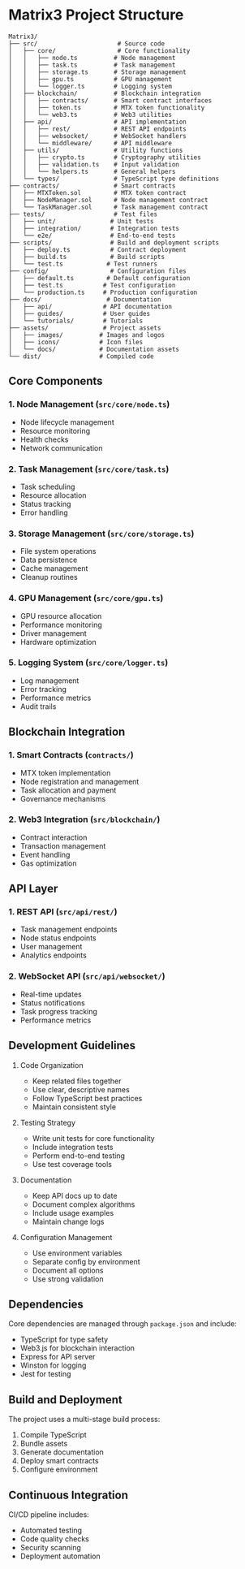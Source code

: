 # Matrix3 Project Structure

```
Matrix3/
├── src/                      # Source code
│   ├── core/                 # Core functionality
│   │   ├── node.ts          # Node management
│   │   ├── task.ts          # Task management
│   │   ├── storage.ts       # Storage management
│   │   ├── gpu.ts           # GPU management
│   │   └── logger.ts        # Logging system
│   ├── blockchain/          # Blockchain integration
│   │   ├── contracts/       # Smart contract interfaces
│   │   ├── token.ts         # MTX token functionality
│   │   └── web3.ts          # Web3 utilities
│   ├── api/                 # API implementation
│   │   ├── rest/            # REST API endpoints
│   │   ├── websocket/       # WebSocket handlers
│   │   └── middleware/      # API middleware
│   ├── utils/               # Utility functions
│   │   ├── crypto.ts        # Cryptography utilities
│   │   ├── validation.ts    # Input validation
│   │   └── helpers.ts       # General helpers
│   └── types/               # TypeScript type definitions
├── contracts/               # Smart contracts
│   ├── MTXToken.sol         # MTX token contract
│   ├── NodeManager.sol      # Node management contract
│   └── TaskManager.sol      # Task management contract
├── tests/                   # Test files
│   ├── unit/               # Unit tests
│   ├── integration/        # Integration tests
│   └── e2e/                # End-to-end tests
├── scripts/                # Build and deployment scripts
│   ├── deploy.ts           # Contract deployment
│   ├── build.ts            # Build scripts
│   └── test.ts            # Test runners
├── config/                 # Configuration files
│   ├── default.ts         # Default configuration
│   ├── test.ts           # Test configuration
│   └── production.ts     # Production configuration
├── docs/                  # Documentation
│   ├── api/              # API documentation
│   ├── guides/           # User guides
│   └── tutorials/        # Tutorials
├── assets/               # Project assets
│   ├── images/          # Images and logos
│   ├── icons/           # Icon files
│   └── docs/            # Documentation assets
└── dist/                # Compiled code
```

## Core Components

### 1. Node Management (`src/core/node.ts`)
- Node lifecycle management
- Resource monitoring
- Health checks
- Network communication

### 2. Task Management (`src/core/task.ts`)
- Task scheduling
- Resource allocation
- Status tracking
- Error handling

### 3. Storage Management (`src/core/storage.ts`)
- File system operations
- Data persistence
- Cache management
- Cleanup routines

### 4. GPU Management (`src/core/gpu.ts`)
- GPU resource allocation
- Performance monitoring
- Driver management
- Hardware optimization

### 5. Logging System (`src/core/logger.ts`)
- Log management
- Error tracking
- Performance metrics
- Audit trails

## Blockchain Integration

### 1. Smart Contracts (`contracts/`)
- MTX token implementation
- Node registration and management
- Task allocation and payment
- Governance mechanisms

### 2. Web3 Integration (`src/blockchain/`)
- Contract interaction
- Transaction management
- Event handling
- Gas optimization

## API Layer

### 1. REST API (`src/api/rest/`)
- Task management endpoints
- Node status endpoints
- User management
- Analytics endpoints

### 2. WebSocket API (`src/api/websocket/`)
- Real-time updates
- Status notifications
- Task progress tracking
- Performance metrics

## Development Guidelines

1. Code Organization
   - Keep related files together
   - Use clear, descriptive names
   - Follow TypeScript best practices
   - Maintain consistent style

2. Testing Strategy
   - Write unit tests for core functionality
   - Include integration tests
   - Perform end-to-end testing
   - Use test coverage tools

3. Documentation
   - Keep API docs up to date
   - Document complex algorithms
   - Include usage examples
   - Maintain change logs

4. Configuration Management
   - Use environment variables
   - Separate config by environment
   - Document all options
   - Use strong validation

## Dependencies

Core dependencies are managed through `package.json` and include:
- TypeScript for type safety
- Web3.js for blockchain interaction
- Express for API server
- Winston for logging
- Jest for testing

## Build and Deployment

The project uses a multi-stage build process:
1. Compile TypeScript
2. Bundle assets
3. Generate documentation
4. Deploy smart contracts
5. Configure environment

## Continuous Integration

CI/CD pipeline includes:
- Automated testing
- Code quality checks
- Security scanning
- Deployment automation 